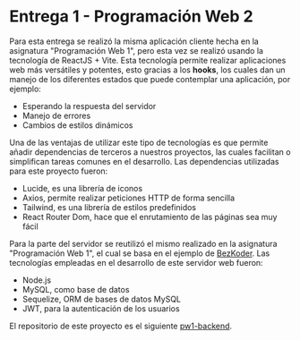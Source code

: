 # Entrega 1 - Programación Web 2

Para esta entrega se realizó la misma aplicación cliente hecha en la asignatura "Programación Web 1", pero esta vez se realizó usando la tecnología de ReactJS + Vite. Esta tecnología permite realizar aplicaciones web más versátiles y potentes, esto gracias a los **hooks**, los cuales dan un manejo de los diferentes estados que puede contemplar una aplicación, por ejemplo:

- Esperando la respuesta del servidor
- Manejo de errores
- Cambios de estilos dinámicos

Una de las ventajas de utilizar este tipo de tecnologías es que permite añadir dependencias de terceros a nuestros proyectos, las cuales facilitan o simplifican tareas comunes en el desarrollo. Las dependencias utilizadas para este proyecto fueron:

- Lucide, es una librería de iconos
- Axios, permite realizar peticiones HTTP de forma sencilla
- Tailwind, es una librería de estilos predefinidos
- React Router Dom, hace que el enrutamiento de las páginas sea muy fácil

Para la parte del servidor se reutilizó el mismo realizado en la asignatura "Programación Web 1", el cual se basa en el ejemplo de [BezKoder](https://www.bezkoder.com/node-js-jwt-authentication-mysql/). Las tecnologías empleadas en el desarrollo de este servidor web fueron:

- Node.js
- MySQL, como base de datos
- Sequelize, ORM de bases de datos MySQL
- JWT, para la autenticación de los usuarios

El repositorio de este proyecto es el siguiente [pw1-backend](https://github.com/andr-33/pw1-backend).
